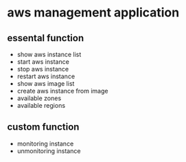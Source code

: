 # aws management application

## essental function
- show aws instance list 
- start aws instance
- stop aws instance
- restart aws instance
- show aws image list
- create aws instance from image
- available zones
- available regions

## custom function
- monitoring instance
- unmonitoring instance
